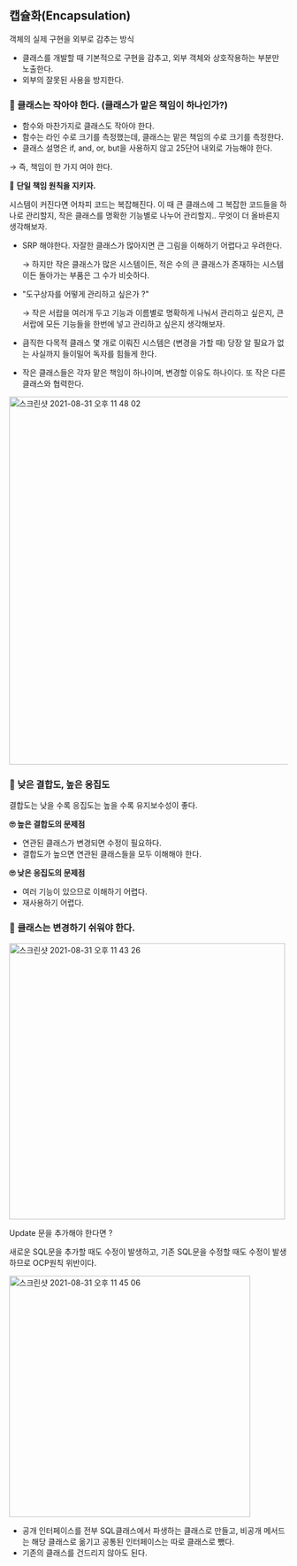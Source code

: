 ## 캡슐화(Encapsulation)

객체의 실제 구현을 외부로 감추는 방식

- 클래스를 개발할 때 기본적으로 구현을 감추고, 외부 객체와 상호작용하는 부분만 노출한다.
- 외부의 잘못된 사용을 방지한다.

### **🐝 클래스는 작아야 한다. (클래스가 맡은 책임이 하나인가?)**

- 함수와 마찬가지로 클래스도 작아야 한다.
- 함수는 라인 수로 크기를 측정했는데, 클래스는 맡은 책임의 수로 크기를 측정한다.
- 클래스 설명은 if, and, or, but을 사용하지 않고 25단어 내외로 가능해야 한다.

→ 즉, 책임이 한 가지 여야 한다.

  

🧚 **단일 책임 원칙을 지키자.**

시스템이 커진다면 어차피 코드는 복잡해진다. 이 때 큰 클래스에 그 복잡한 코드들을 하나로 관리할지, 작은 클래스를 명확한 기능별로 나누어 관리할지.. 무엇이 더 올바른지 생각해보자.

- SRP 해야한다. 자잘한 클래스가 많아지면 큰 그림을 이해하기 어렵다고 우려한다.

    → 하지만 작은 클래스가 많은 시스템이든, 적은 수의 큰 클래스가 존재하는 시스템이든 돌아가는 부품은 그 수가 비슷하다.

- "도구상자를 어떻게 관리하고 싶은가 ?"

    → 작은 서랍을 여러개 두고 기능과 이름별로 명확하게 나눠서 관리하고 싶은지, 큰 서랍에 모든 기능들을 한번에 넣고 관리하고 싶은지 생각해보자.

- 큼직한 다목적 클래스 몇 개로 이뤄진 시스템은 (변경을 가할 때) 당장 알 필요가 없는 사실까지 들이밀어 독자를 힘들게 한다.
- 작은 클래스들은 각자 맡은 책임이 하나이며, 변경할 이유도 하나이다. 또 작은 다른 클래스와 협력한다.

<img width="665" alt="스크린샷 2021-08-31 오후 11 48 02" src="https://user-images.githubusercontent.com/39195377/131525888-38cd66db-ceb2-4c20-b5df-eb104ff03560.png">


### 🧚 **낮은 결합도, 높은 응집도**

결합도는 낮을 수록 응집도는 높을 수록 유지보수성이 좋다.

**🙄 높은 결합도의 문제점**

- 연관된 클래스가 변경되면 수정이 필요하다.
- 결합도가 높으면 연관된 클래스들을 모두 이해해야 한다.

**🙄 낮은 응집도의 문제점**

- 여러 기능이 있으므로 이해하기 어렵다.
- 재사용하기 어렵다.

### 🧚 **클래스는 변경하기 쉬워야 한다.**

<img width="499" alt="스크린샷 2021-08-31 오후 11 43 26" src="https://user-images.githubusercontent.com/39195377/131525908-2ddf8ddd-a957-4f3e-825b-27492b44f70a.png">


Update 문을 추가해야 한다면 ?

새로운 SQL문을 추가할 때도 수정이 발생하고, 기존 SQL문을 수정할 때도 수정이 발생하므로 OCP원칙 위반이다.

<img width="436" alt="스크린샷 2021-08-31 오후 11 45 06" src="https://user-images.githubusercontent.com/39195377/131525935-be28034c-373c-4d66-a901-69acce1bcbc0.png">

- 공개 인터페이스를 전부 SQL클래스에서 파생하는 클래스로 만들고, 비공개 메서드는 해당 클래스로 옮기고 공통된 인터페이스는 따로 클래스로 뺐다.
- 기존의 클래스를 건드리지 않아도 된다.
